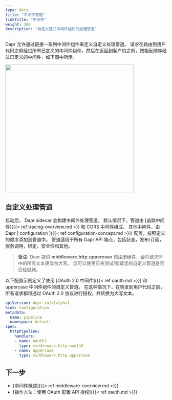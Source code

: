 ```yaml
---
type: docs
title: "中间件管道"
linkTitle: "中间件"
weight: 300
description: "自定义链式中间件组件的处理管道"
---
```


Dapr 允许通过链接一系列中间件组件来定义自定义处理管道。 请求在路由到用户代码之前经过所有已定义的中间件组件，然后在返回到客户机之前，按相反顺序经过已定义的中间件，如下图中所示。

<img src="/images/middleware.png" width=400>

## 自定义处理管道

启动后， Dapr sidecar 会构建中间件处理管道。 默认情况下，管道由 [追踪中间件]({{< ref tracing-overview.md >}) 和 CORS 中间件组成。 其他中间件，由 Dapr [ configuration ]({{< ref configuration-concept.md >}}) 配置，按照定义的顺序添加到管道中。 管道适用于所有 Dapr API 端点，包括状态，发布/订阅，服务调用，绑定，安全性和其他。

> **备注:** Dapr 提供 **middleware.http.uppercase** 预注册组件，会将请求体中的所有文本更改为大写。 您可以使用它来测试/验证您的自定义管道是否已经就绪。

以下配置示例定义了使用 [OAuth 2.0 中间件]({{< ref oauth.md >}}) 和 uppercase 中间件组件的自定义管道。 在这种情况下，在转发到用户代码之前，所有请求都将通过 OAuth 2.0 协议进行授权，并转换为大写文本。

```yaml
apiVersion: dapr.io/v1alpha1
kind: Configuration
metadata:
  name: pipeline
  namespace: default
spec:
  httpPipeline:
    handlers:
    - name: oauth2
      type: middleware.http.oauth2
    - name: uppercase
      type: middleware.http.uppercase
```

## 下一步

* [中间件概述]({{< ref middleware-overview.md >}})
* [操作方法：使用 OAuth 配置 API 授权]({{< ref oauth.md >}})
